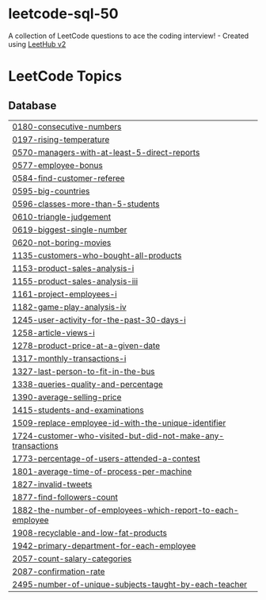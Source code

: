 # leetcode-sql-50
A collection of LeetCode questions to ace the coding interview! - Created using [LeetHub v2](https://github.com/arunbhardwaj/LeetHub-2.0)

<!---LeetCode Topics Start-->
# LeetCode Topics
## Database
|  |
| ------- |
| [0180-consecutive-numbers](https://github.com/vedantxn/leetcode-sql-50/tree/master/0180-consecutive-numbers) |
| [0197-rising-temperature](https://github.com/vedantxn/leetcode-sql-50/tree/master/0197-rising-temperature) |
| [0570-managers-with-at-least-5-direct-reports](https://github.com/vedantxn/leetcode-sql-50/tree/master/0570-managers-with-at-least-5-direct-reports) |
| [0577-employee-bonus](https://github.com/vedantxn/leetcode-sql-50/tree/master/0577-employee-bonus) |
| [0584-find-customer-referee](https://github.com/vedantxn/leetcode-sql-50/tree/master/0584-find-customer-referee) |
| [0595-big-countries](https://github.com/vedantxn/leetcode-sql-50/tree/master/0595-big-countries) |
| [0596-classes-more-than-5-students](https://github.com/vedantxn/leetcode-sql-50/tree/master/0596-classes-more-than-5-students) |
| [0610-triangle-judgement](https://github.com/vedantxn/leetcode-sql-50/tree/master/0610-triangle-judgement) |
| [0619-biggest-single-number](https://github.com/vedantxn/leetcode-sql-50/tree/master/0619-biggest-single-number) |
| [0620-not-boring-movies](https://github.com/vedantxn/leetcode-sql-50/tree/master/0620-not-boring-movies) |
| [1135-customers-who-bought-all-products](https://github.com/vedantxn/leetcode-sql-50/tree/master/1135-customers-who-bought-all-products) |
| [1153-product-sales-analysis-i](https://github.com/vedantxn/leetcode-sql-50/tree/master/1153-product-sales-analysis-i) |
| [1155-product-sales-analysis-iii](https://github.com/vedantxn/leetcode-sql-50/tree/master/1155-product-sales-analysis-iii) |
| [1161-project-employees-i](https://github.com/vedantxn/leetcode-sql-50/tree/master/1161-project-employees-i) |
| [1182-game-play-analysis-iv](https://github.com/vedantxn/leetcode-sql-50/tree/master/1182-game-play-analysis-iv) |
| [1245-user-activity-for-the-past-30-days-i](https://github.com/vedantxn/leetcode-sql-50/tree/master/1245-user-activity-for-the-past-30-days-i) |
| [1258-article-views-i](https://github.com/vedantxn/leetcode-sql-50/tree/master/1258-article-views-i) |
| [1278-product-price-at-a-given-date](https://github.com/vedantxn/leetcode-sql-50/tree/master/1278-product-price-at-a-given-date) |
| [1317-monthly-transactions-i](https://github.com/vedantxn/leetcode-sql-50/tree/master/1317-monthly-transactions-i) |
| [1327-last-person-to-fit-in-the-bus](https://github.com/vedantxn/leetcode-sql-50/tree/master/1327-last-person-to-fit-in-the-bus) |
| [1338-queries-quality-and-percentage](https://github.com/vedantxn/leetcode-sql-50/tree/master/1338-queries-quality-and-percentage) |
| [1390-average-selling-price](https://github.com/vedantxn/leetcode-sql-50/tree/master/1390-average-selling-price) |
| [1415-students-and-examinations](https://github.com/vedantxn/leetcode-sql-50/tree/master/1415-students-and-examinations) |
| [1509-replace-employee-id-with-the-unique-identifier](https://github.com/vedantxn/leetcode-sql-50/tree/master/1509-replace-employee-id-with-the-unique-identifier) |
| [1724-customer-who-visited-but-did-not-make-any-transactions](https://github.com/vedantxn/leetcode-sql-50/tree/master/1724-customer-who-visited-but-did-not-make-any-transactions) |
| [1773-percentage-of-users-attended-a-contest](https://github.com/vedantxn/leetcode-sql-50/tree/master/1773-percentage-of-users-attended-a-contest) |
| [1801-average-time-of-process-per-machine](https://github.com/vedantxn/leetcode-sql-50/tree/master/1801-average-time-of-process-per-machine) |
| [1827-invalid-tweets](https://github.com/vedantxn/leetcode-sql-50/tree/master/1827-invalid-tweets) |
| [1877-find-followers-count](https://github.com/vedantxn/leetcode-sql-50/tree/master/1877-find-followers-count) |
| [1882-the-number-of-employees-which-report-to-each-employee](https://github.com/vedantxn/leetcode-sql-50/tree/master/1882-the-number-of-employees-which-report-to-each-employee) |
| [1908-recyclable-and-low-fat-products](https://github.com/vedantxn/leetcode-sql-50/tree/master/1908-recyclable-and-low-fat-products) |
| [1942-primary-department-for-each-employee](https://github.com/vedantxn/leetcode-sql-50/tree/master/1942-primary-department-for-each-employee) |
| [2057-count-salary-categories](https://github.com/vedantxn/leetcode-sql-50/tree/master/2057-count-salary-categories) |
| [2087-confirmation-rate](https://github.com/vedantxn/leetcode-sql-50/tree/master/2087-confirmation-rate) |
| [2495-number-of-unique-subjects-taught-by-each-teacher](https://github.com/vedantxn/leetcode-sql-50/tree/master/2495-number-of-unique-subjects-taught-by-each-teacher) |
<!---LeetCode Topics End-->